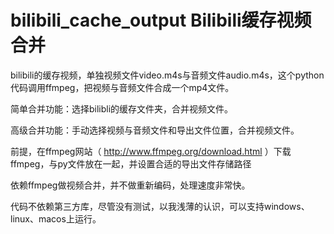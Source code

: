 # bilibili_cache_output Bilibili缓存视频合并
bilibili的缓存视频，单独视频文件video.m4s与音频文件audio.m4s，这个python代码调用ffmpeg，把视频与音频文件合成一个mp4文件。

简单合并功能：选择bilibli的缓存文件夹，合并视频文件。

高级合并功能：手动选择视频与音频文件和导出文件位置，合并视频文件。

前提，在ffmpeg网站（ http://www.ffmpeg.org/download.html ）下载ffmpeg，与py文件放在一起，并设置合适的导出文件存储路径

依赖ffmpeg做视频合并，并不做重新编码，处理速度非常快。

代码不依赖第三方库，尽管没有测试，以我浅薄的认识，可以支持windows、linux、macos上运行。
